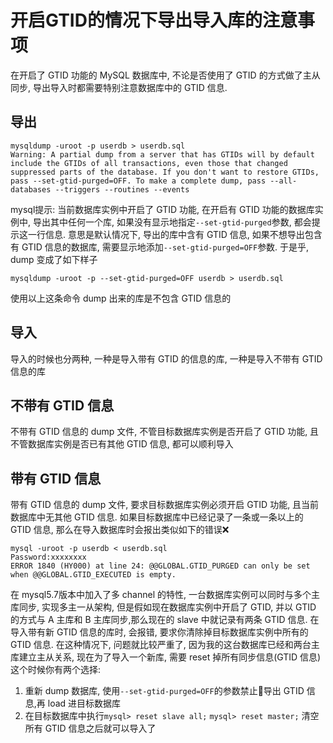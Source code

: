 # 开启GTID的情况下导出导入库的注意事项
在开启了 GTID 功能的 MySQL 数据库中, 不论是否使用了 GTID 的方式做了主从同步, 导出导入时都需要特别注意数据库中的 GTID 信息.
## 导出
```
mysqldump -uroot -p userdb > userdb.sql
Warning: A partial dump from a server that has GTIDs will by default include the GTIDs of all transactions, even those that changed suppressed parts of the database. If you don't want to restore GTIDs, pass --set-gtid-purged=OFF. To make a complete dump, pass --all-databases --triggers --routines --events
```
mysql提示: 当前数据库实例中开启了 GTID 功能, 在开启有 GTID 功能的数据库实例中, 导出其中任何一个库, 如果没有显示地指定`--set-gtid-purged`参数, 都会提示这一行信息. 意思是默认情况下, 导出的库中含有 GTID 信息, 如果不想导出包含有 GTID 信息的数据库, 需要显示地添加`--set-gtid-purged=OFF`参数. 于是乎, dump 变成了如下样子
```
mysqldump -uroot -p --set-gtid-purged=OFF userdb > userdb.sql
```
使用以上这条命令 dump 出来的库是不包含 GTID 信息的
## 导入
导入的时候也分两种, 一种是导入带有 GTID 的信息的库, 一种是导入不带有 GTID 信息的库
## 不带有 GTID 信息
不带有 GTID 信息的 dump 文件, 不管目标数据库实例是否开启了 GTID 功能, 且不管数据库实例是否已有其他 GTID 信息, 都可以顺利导入
## 带有 GTID 信息
带有 GTID 信息的 dump 文件, 要求目标数据库实例必须开启 GTID 功能, 且当前数据库中无其他 GTID 信息. 如果目标数据库中已经记录了一条或一条以上的 GTID 信息, 那么在导入数据库时会报出类似如下的错误❌
```
mysql -uroot -p userdb < userdb.sql
Password:xxxxxxxx
ERROR 1840 (HY000) at line 24: @@GLOBAL.GTID_PURGED can only be set when @@GLOBAL.GTID_EXECUTED is empty.
```
在 mysql5.7版本中加入了多 channel 的特性, 一台数据库实例可以同时与多个主库同步, 实现多主一从架构, 但是假如现在数据库实例中开启了 GTID, 并以 GTID 的方式与 A 主库和 B 主库同步,那么现在的 slave 中就记录有两条 GTID 信息. 在导入带有新 GTID 信息的库时, 会报错, 要求你清除掉目标数据库实例中所有的 GTID 信息. 在这种情况下, 问题就比较严重了, 因为我的这台数据库已经和两台主库建立主从关系, 现在为了导入一个新库, 需要 reset 掉所有同步信息(GTID 信息)
这个时候你有两个选择:
1. 重新 dump 数据库, 使用`--set-gtid-purged=OFF`的参数禁止🚫导出 GTID 信息,再 load 进目标数据库
2. 在目标数据库中执行`mysql> reset slave all;` `mysql> reset master;` 清空所有 GTID 信息之后就可以导入了